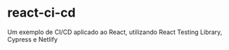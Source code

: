 # react-ci-cd
Um exemplo de CI/CD aplicado ao React, utilizando React Testing Library, Cypress e Netlify

